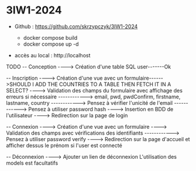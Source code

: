 # 3IW1-2024
- Github : https://github.com/skrzypczyk/3IW1-2024
  - docker compose build
  - docker compose up -d

- accès au local : http://localhost


TODO
-- Conception
----> Création d'une table SQL user-------Ok

-- Inscription
----> Création d'une vue avec un formulaire------>SHOULD I ADD THE COUNTRIES TO A TABLE THEN FETCH IT IN A SELECT?
----> Validation des champs du formulaire avec affichage des erreurs si nécessaire
------------> email, pwd, pwdConfirm, firstname, lastname, country
------------> Pensez à vérifier l'unicité de l'email
------------> Pensez à utiliser password hash
----> Insertion en BDD de l'utilisateur
----> Redirection sur la page de login

-- Connexion
----> Création d'une vue avec un formulaire
----> Validation des champs avec vérifications des identifiants
------------> Pensez à utiliser password verify
----> Redirection sur la page d'accueil et afficher dessus le prénom si l'user est connecté

-- Déconnexion
----> Ajouter un lien de déconnexion
L'utilisation des models est facultatifs